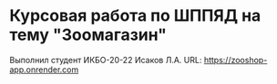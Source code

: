 # Курсовая работа по ШППЯД на тему "Зоомагазин"<br />
Выполнил студент ИКБО-20-22 Исаков Л.А. 
URL: https://zooshop-app.onrender.com